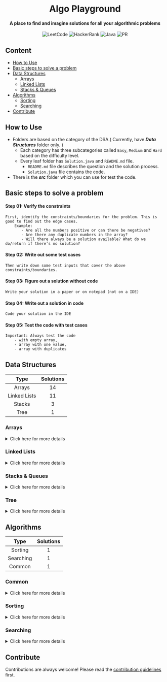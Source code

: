 <h1 align="center">Algo Playground</h1>

<h4 align="center">A place to find and imagine solutions for all your algorithmic problems</h4>

<div align="center">

![LeetCode](https://img.shields.io/badge/-LeetCode-FFA116.svg?style=Flat-square&logo=LeetCode&logoColor=white)
![HackerRank](https://img.shields.io/badge/-Hackerrank-2EC866?style=Flat-square&logo=HackerRank&logoColor=white)
![Java](https://img.shields.io/badge/java-%23ED8B00.svg?style=Flat-square&logo=java&logoColor=white)
![PR](https://img.shields.io/static/v1?label=Made%20with%20%F0%9F%A4%8D%20by&message=develpoers&color=blue&style=Flat-square)

[comment]: <> (PR welcome badge - https://img.shields.io/static/v1?label=PRs&message=Welcome&color=ff69b4&style=Flat-square)

</div>

## Content

- [How to Use](#how-to-use)
- [Basic steps to solve a problem](#basic-steps-to-solve-a-problem)
- [Data Structures](#data-structures)
    - [Arrays](#arrays)
    - [Linked Lists](#linked-lists)
    - [Stacks & Queues](#stacks-&-queues)
- [Algorithms](#algorithms)
    - [Sorting](#sorting)
    - [Searching](#searching)
- [Contribute](#contribute)

## How to Use

- Folders are based on the category of the DSA.( Currently, have ***Data Structures*** folder only. )
    - Each category has three subcategories called `Easy`, `Medium` and `Hard` based on the difficulty level.
    - Every leaf folder has `Solution.java` and `README.md` file.
        - `README.md` file describes the question and the solution process.
        - `Solution.java` file contains the code.
- There is the ***src*** folder which you can use for test the code.

## Basic steps to solve a problem

#### Step 01: Verify the constraints
    First, identify the constraints/boundaries for the problem. This is good to find out the edge cases.
        Example:
           - Are all the numbers positive or can there be negatives?
           - Are there any duplicate numbers in the array?
           - Will there always be a solution available? What do we do/return if there’s no solution?

#### Step 02: Write out some test cases

    Then write down some test inputs that cover the above constraints/boundaries.

#### Step 03: Figure out a solution without code

    Write your solution in a paper or on notepad (not on a IDE)

#### Step 04: Write out a solution in code
    Code your solution in the IDE

#### Step 05: Test the code with test cases
    Important: Always test the code
        - with empty array,
        - array with one value,
        - array with duplicates


[//]: # (##########################################################################################################################################################################################################################################################################################################################################################################################################)
[//]: # (-------------------- SECTION BREAK ------------------)
[//]: # (##########################################################################################################################################################################################################################################################################################################################################################################################################)


## Data Structures

|     Type     | Solutions |
|:------------:|:---------:|
|    Arrays    |    14     |
| Linked Lists |    11     |
|    Stacks    |     3     |
|     Tree     |     1     |

### Arrays

<details>
  <summary>Click here for more details</summary>

|                                                                               Problem                                                                                |                                                                           Web Link                                                                           |                                                                Solution                                                                 |
|:--------------------------------------------------------------------------------------------------------------------------------------------------------------------:|:------------------------------------------------------------------------------------------------------------------------------------------------------------:|:---------------------------------------------------------------------------------------------------------------------------------------:|
|                                      [Array Reverse](Data%20Structures/Arrays/One%20Dimensional/Easy/array%20reverse/README.md)                                      |                          [www.hackerrank.com/arrays-ds](https://www.hackerrank.com/challenges/arrays-ds/problem?isFullScreen=true)                           |                     [Solution.java](Data%20Structures/Arrays/One%20Dimensional/Easy/array%20reverse/Solution.java)                      |
|                                           [Hourglass](Data%20Structures/Arrays/Two%20Dimensional/Easy/hourglass/README.md)                                           |                      [www.hackerrank.com/2d-array-hourglass](https://www.hackerrank.com/challenges/2d-array/problem?isFullScreen=true)                       |                        [Solution.java](Data%20Structures/Arrays/Two%20Dimensional/Easy/hourglass/Solution.java)                         |
|                                      [Dynamic Array](Data%20Structures/Arrays/Two%20Dimensional/Easy/dynamic%20array/README.md)                                      |                      [www.hackerrank.com/dynamic-array](https://www.hackerrank.com/challenges/dynamic-array/problem?isFullScreen=true)                       |                     [Solution.java](Data%20Structures/Arrays/Two%20Dimensional/Easy/dynamic%20array/Solution.java)                      |
|                                      [Left Rotation](Data%20Structures/Arrays/One%20Dimensional/Easy/left%20rotation/README.md)                                      |                [www.hackerrank.com/array-left-rotation](https://www.hackerrank.com/challenges/array-left-rotation/problem?isFullScreen=true)                 |                     [Solution.java](Data%20Structures/Arrays/One%20Dimensional/Easy/left%20rotation/Solution.java)                      |
|                                     [Sparse Arrays](Data%20Structures/Arrays/One%20Dimensional/Medium/sparse%20arrays/README.md)                                     |                      [www.hackerrank.com/sparse-arrays](https://www.hackerrank.com/challenges/sparse-arrays/problem?isFullScreen=true)                       |                    [Solution.java](Data%20Structures/Arrays/One%20Dimensional/Medium/sparse%20arrays/Solution.java)                     |
|                                 [Array Manipulation](Data%20Structures/Arrays/Two%20Dimensional/Hard/array%20manipulation/README.md)                                 |                        [www.hackerrank.com/array-manipulation](https://www.hackerrank.com/challenges/crush/problem?isFullScreen=true)                        |                   [Solution.java](Data%20Structures/Arrays/Two%20Dimensional/Hard/array%20manipulation/Solution.java)                   |
|                                        [Sum of two](Data%20Structures/Arrays/One%20Dimensional/Easy/sum%20of%20two/README.md)                                        |                                             [www.leetcode.com/two-sum/](https://leetcode.com/problems/two-sum/)                                              |                      [Solution.java](Data%20Structures/Arrays/One%20Dimensional/Easy/sum%20of%20two/Solution.java)                      |
|                  [Sum of two contiguous integers](Data%20Structures/Arrays/One%20Dimensional/Easy/sum%20of%20two%20contiguous%20integers/README.md)                  |                                                                              -                                                                               |          [Solution.java](Data%20Structures/Arrays/One%20Dimensional/Easy/sum%20of%20two%20contiguous%20integers/Solution.java)          |
|                       [Container with most water](Data%20Structures/Arrays/One%20Dimensional/Medium/container%20with%20most%20water/README.md)                       |                            [www.leetcode.com/container-with-most-water](https://leetcode.com/problems/container-with-most-water/)                            |            [Solution.java](Data%20Structures/Arrays/One%20Dimensional/Medium/container%20with%20most%20water/Solution.java)             |
|                               [Trapping rain water](Data%20Structures/Arrays/One%20Dimensional/Hard/trapping%20rain%20water/README.md)                               |                                  [www.leetcode.com/trapping-rain-water](https://leetcode.com/problems/trapping-rain-water/)                                  |                 [Solution.java](Data%20Structures/Arrays/One%20Dimensional/Hard/trapping%20rain%20water/Solution.java)                  |
|                                  [Typed out string](Data%20Structures/Arrays/One%20Dimensional/Easy/typed%20out%20string/README.md)                                  |                           [www.leetcode.com/typed-out-string](https://leetcode.com/problems/backspace-string-compare/description/)                           |                   [Solution.java](Data%20Structures/Arrays/One%20Dimensional/Easy/typed%20out%20string/Solution.java)                   |
| [Longest substring without repeating characters](Data%20Structures/Arrays/One%20Dimensional/Medium/longest%20substring%20without%20repeating%20characters/README.md) | [www.leetcode.com/longest-substring-without-repeating-characters](https://leetcode.com/problems/longest-substring-without-repeating-characters/description/) | [Solution.java](Data%20Structures/Arrays/One%20Dimensional/Medium/longest%20substring%20without%20repeating%20characters/Solution.java) |
|                                   [Valid palindrome](Data%20Structures/Arrays/One%20Dimensional/Easy/valid%20palindrome/README.md)                                   |                                     [www.leetcode.com/valid-palindrome](https://leetcode.com/problems/valid-palindrome/)                                     |                    [Solution.java](Data%20Structures/Arrays/One%20Dimensional/Easy/valid%20palindrome/Solution.java)                    |
|                                     [Almost a palindrome](Data%20Structures/Arrays/One%20Dimensional/Medium/almost%20a%20palindrome/README.md)                       |                                       [www.leetcode.com/almost-a-palindrome](https://leetcode.com/problems/valid-palindrome-ii/)                             |                  [Solution.java](Data%20Structures/Arrays/One%20Dimensional/Medium/almost%20a%20palindrome/Solution.java)               |

*Some String based questions are also added to the `Arrays` category
</details>

### Linked Lists

<details>
  <summary>Click here for more details</summary>

|                                                                             Problem                                                                              |                                                                                             Web Link                                                                                              |                                                           Solution                                                           |
|:----------------------------------------------------------------------------------------------------------------------------------------------------------------:|:-------------------------------------------------------------------------------------------------------------------------------------------------------------------------------------------------:|:----------------------------------------------------------------------------------------------------------------------------:|
|                             [Print Elements in Linked List](Data%20Structures/Linked%20Lists/Singly/Easy/print%20elements/README.md)                             |                   [www.hackerrank.com/print-the-elements-of-a-linked-list](https://www.hackerrank.com/challenges/print-the-elements-of-a-linked-list/problem?isFullScreen=true)                   |                 [Solution.java](Data%20Structures/Linked%20Lists/Singly/Easy/print%20elements/Solution.java)                 |
|             [Insert a Node at the Tail of a Linked List](Data%20Structures/Linked%20Lists/Singly/Easy/insert%20a%20node%20at%20the%20tail/README.md)             |            [www.hackerrank.com/insert-a-node-at-the-tail-of-a-linked-list](https://www.hackerrank.com/challenges/insert-a-node-at-the-tail-of-a-linked-list/problem?isFullScreen=true)            |       [Solution.java](Data%20Structures/Linked%20Lists/Singly/Easy/insert%20a%20node%20at%20the%20tail/Solution.java)        |
|             [Insert a Node at the Head of a Linked List](Data%20Structures/Linked%20Lists/Singly/Easy/insert%20a%20node%20at%20the%20head/README.md)             |            [www.hackerrank.com/insert-a-node-at-the-head-of-a-linked-list](https://www.hackerrank.com/challenges/insert-a-node-at-the-head-of-a-linked-list/problem?isFullScreen=true)            |       [Solution.java](Data%20Structures/Linked%20Lists/Singly/Easy/insert%20a%20node%20at%20the%20head/Solution.java)        |
| [Insert a node at a specific position in a Linked List](Data%20Structures/Linked%20Lists/Singly/Easy/insert%20a%20node%20at%20a%20specific%20position/README.md) | [www.hackerrank.com/insert-a-node-at-a-specific-position-in-a-linked-list](https://www.hackerrank.com/challenges/insert-a-node-at-a-specific-position-in-a-linked-list/problem?isFullScreen=true) | [Solution.java](Data%20Structures/Linked%20Lists/Singly/Easy/insert%20a%20node%20at%20a%20specific%20position/Solution.java) |
|                                    [Delete a Node](Data%20Structures/Linked%20Lists/Singly/Easy/delete%20a%20node/README.md)                                     |                      [www.hackerrank.com/delete-a-node-from-a-linked-list](https://www.hackerrank.com/challenges/delete-a-node-from-a-linked-list/problem?isFullScreen=true)                      |                [Solution.java](Data%20Structures/Linked%20Lists/Singly/Easy/delete%20a%20node/Solution.java)                 |
|                                 [Print in Reverse](Data%20Structures/Linked%20Lists/Singly/Easy/print%20in%20reverse/README.md)                                  |                 [www.hackerrank.com/print-linked-list-in-reverse](https://www.hackerrank.com/challenges/print-the-elements-of-a-linked-list-in-reverse/problem?isFullScreen=true)                 |               [Solution.java](Data%20Structures/Linked%20Lists/Singly/Easy/print%20in%20reverse/Solution.java)               |
|                                     [Reverse a linked list](Data%20Structures/Linked%20Lists/Singly/Easy/reverse/README.md)                                      |                                 [www.hackerrank.com/reverse-a-linked-list](https://www.hackerrank.com/challenges/reverse-a-linked-list/problem?isFullScreen=true)                                 |                     [Solution.java](Data%20Structures/Linked%20Lists/Singly/Easy/reverse/Solution.java)                      |
|                                    [Compare two linked lists](Data%20Structures/Linked%20Lists/Singly/Easy/compare/README.md)                                    |                              [www.hackerrank.com/compare-two-linked-lists](https://www.hackerrank.com/challenges/compare-two-linked-lists/problem?isFullScreen=true)                              |                     [Solution.java](Data%20Structures/Linked%20Lists/Singly/Easy/compare/Solution.java)                      |
|                              [Reverse a linked list n to m](Data%20Structures/Linked%20Lists/Singly/Hard/reverse-n-to-m/README.md)                               |                                                 [www.leetcode.com/reverse-linked-list-ii](https://leetcode.com/problems/reverse-linked-list-ii/)                                                  |                  [Solution.java](Data%20Structures/Linked%20Lists/Singly/Hard/reverse-n-to-m/Solution.java)                  |
|           [Flatten a Multilevel Doubly Linked List](Data%20Structures/Linked%20Lists/Doubly/Medium/flatten-a-multilevel-doubly-linked-list/README.md)            |                                [www.leetcode.com/flatten-a-multilevel-doubly-linked-list](https://leetcode.com/problems/flatten-a-multilevel-doubly-linked-list/)                                 |    [Solution.java](Data%20Structures/Linked%20Lists/Doubly/Medium/flatten-a-multilevel-doubly-linked-list/Solution.java)     |
|                                    [Linked List Cycle](Data%20Structures/Linked%20Lists/Singly/Easy/linked-list-cycle/README.md)                                 |                                                             [www.leetcode.com/linked-list-cycle](https://leetcode.com/problems/linked-list-cycle/)                                                |                 [Solution.java](Data%20Structures/Linked%20Lists/Singly/Easy/linked-list-cycle/Solution.java)                |

</details>

### Stacks & Queues

<details>
  <summary>Click here for more details</summary>

|                                                            Problem                                                             |                                                               Web Link                                                               |                                                Solution                                                 |
|:------------------------------------------------------------------------------------------------------------------------------:|:------------------------------------------------------------------------------------------------------------------------------------:|:-------------------------------------------------------------------------------------------------------:|
|                         [Valid Parentheses](Data%20Structures/Stacks/Easy/valid-parentheses/README.md)                         |                        [www.leetcode.com/valid-parentheses](https://leetcode.com/problems/valid-parentheses/)                        |             [Solution.java](Data%20Structures/Stacks/Easy/valid-parentheses/Solution.java)              |
| [Minimum Remove to Make Valid Parentheses](Data%20Structures/Stacks/Medium/minimum-remove-to-make-valid-parentheses/README.md) | [www.leetcode.com/minimum-remove-to-make-valid-parentheses](https://leetcode.com/problems/minimum-remove-to-make-valid-parentheses/) | [Solution.java](Data%20Structures/Stacks/Medium/minimum-remove-to-make-valid-parentheses/Solution.java) |
|              [Implement Queue using Stacks](Data%20Structures/Stacks/Easy/implement-queue-using-stacks/README.md)              |             [www.leetcode.com/implement-queue-using-stacks](https://leetcode.com/problems/implement-queue-using-stacks/)             |        [Solution.java](Data%20Structures/Stacks/Easy/implement-queue-using-stacks/Solution.java)        |

</details>

### Tree

<details>
  <summary>Click here for more details</summary>

|                                                     Problem                                                     | Web Link |                                                    Solution                                                    |
|:---------------------------------------------------------------------------------------------------------------:|:--------:|:--------------------------------------------------------------------------------------------------------------:|
|  [Binary Search Tree](Data%20Structures/Tree/Binary-Search-Tree/Appendices/binary-search-tree-intro/README.md)  |    -     |  [Solution.java](Data%20Structures/Tree/Binary-Search-Tree/Appendices/binary-search-tree-intro/Solution.java)  |

</details>


[//]: # (##########################################################################################################################################################################################################################################################################################################################################################################################################)
[//]: # (-------------------- SECTION BREAK ------------------)
[//]: # (##########################################################################################################################################################################################################################################################################################################################################################################################################)


## Algorithms

|   Type    | Solutions |
|:---------:|:---------:|
|  Sorting  |     1     |
| Searching |     1     |
|  Common   |     1     |

### Common

<details>
  <summary>Click here for more details</summary>

|                                 Problem                                  |                                Web Link                                |                                Solution                                |
|:------------------------------------------------------------------------:|:----------------------------------------------------------------------:|:----------------------------------------------------------------------:|
| [Least Recently Used](Algorithms/Algorithms/Common/Medium/LRU/README.md) | [www.leetcode.com/lru-cache](https://leetcode.com/problems/lru-cache/) | [Solution.java](Algorithms/Algorithms/Common/Medium/LRU/Solution.java) |

</details>

### Sorting

<details>
  <summary>Click here for more details</summary>

|                                              Problem                                               |                                                       Web Link                                                        |                                      Solution                                       |
|:--------------------------------------------------------------------------------------------------:|:---------------------------------------------------------------------------------------------------------------------:|:-----------------------------------------------------------------------------------:|
|  [Kth Largest Element in an Array](Algorithms/Sorting/kth-largest-element-in-an-array/README.md)   |  [www.leetcode.com/kth-largest-element-in-an-array](https://leetcode.com/problems/kth-largest-element-in-an-array/)   |  [Solution.java](Algorithms/Sorting/kth-largest-element-in-an-array/Solution.java)  |


#### Appendices
|                                Problem                                 |                                                    Web Link                                                     |                                   Solution                                   |
|:----------------------------------------------------------------------:|:---------------------------------------------------------------------------------------------------------------:|:----------------------------------------------------------------------------:|
|    [Quick Sort](Algorithms/Sorting/Appendices/quick-sort/README.md)    | [www.leetcode.com/quicksort-java](https://leetcode.com/problems/sort-an-array/solutions/281685/quicksort-java/) |   [Solution.java](Algorithms/Sorting/Appendices/quick-sort/Solution.java)    |

</details>

### Searching

<details>
  <summary>Click here for more details</summary>

|                                                                      Problem                                                                       |                                                                              Web Link                                                                              |                                                  Solution                                                   |
|:--------------------------------------------------------------------------------------------------------------------------------------------------:|:------------------------------------------------------------------------------------------------------------------------------------------------------------------:|:-----------------------------------------------------------------------------------------------------------:|
| [Find First and Last Position of Element in Sorted Array](Algorithms/Searching/find-first-and-last-position-of-element-in-sorted-array/README.md)  | [www.leetcode.com/find-first-and-last-position-of-element-in-sorted-array](https://leetcode.com/problems/find-first-and-last-position-of-element-in-sorted-array/) | [Solution.java](Algorithms/Searching/find-first-and-last-position-of-element-in-sorted-array/Solution.java) |


#### Appendices
|                                 Problem                                  |                                      Web Link                                      |                                   Solution                                   |
|:------------------------------------------------------------------------:|:----------------------------------------------------------------------------------:|:----------------------------------------------------------------------------:|
| [Binary Search](Algorithms/Searching/Appendices/binary-search/README.md) |   [www.leetcode.com/binary-search](https://leetcode.com/problems/binary-search/)   | [Solution.java](Algorithms/Searching/Appendices/binary-search/Solution.java) |


</details>


[//]: # (##########################################################################################################################################################################################################################################################################################################################################################################################################)
[//]: # (-------------------- SECTION BREAK ------------------)
[//]: # (##########################################################################################################################################################################################################################################################################################################################################################################################################)


## Contribute

Contributions are always welcome! Please read the [contribution guidelines](contributing.md) first.

[//]: # (adding additional margin from bottom)
<br>
<br>
<br>
<br>